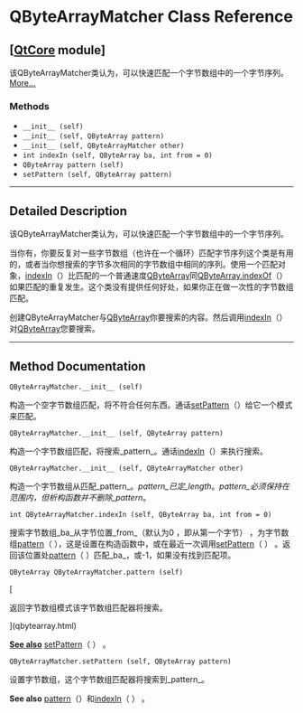 # QByteArrayMatcher Class Reference

## [[QtCore](index.htm) module]

该QByteArrayMatcher类认为，可以快速匹配一个字节数组中的一个字节序列。[More...](#details)

### Methods

*   `__init__ (self)`
*   `__init__ (self, QByteArray pattern)`
*   `__init__ (self, QByteArrayMatcher other)`
*   `int indexIn (self, QByteArray ba, int from = 0)`
*   `QByteArray pattern (self)`
*   `setPattern (self, QByteArray pattern)`

* * *

## Detailed Description

该QByteArrayMatcher类认为，可以快速匹配一个字节数组中的一个字节序列。

当你有，你要反复对一些字节数组（也许在一个循环）匹配字节序列这个类是有用的，或者当你想搜索的字节多次相同的字节数组中相同的序列。使用一个匹配对象，[indexIn](qbytearraymatcher.html#indexIn)（）比匹配的一个普通速度[QByteArray](qbytearray.html)同[QByteArray.indexOf](qbytearray.html#indexOf)（）如果匹配的重复发生。这个类没有提供任何好处，如果你正在做一次性的字节数组匹配。

创建QByteArrayMatcher与[QByteArray](qbytearray.html)你要搜索的内容。然后调用[indexIn](qbytearraymatcher.html#indexIn)（）对[QByteArray](qbytearray.html)您要搜索。

* * *

## Method Documentation

```
QByteArrayMatcher.__init__ (self)
```

构造一个空字节数组匹配，将不符合任何东西。通话[setPattern](qbytearraymatcher.html#setPattern)（）给它一个模式来匹配。

```
QByteArrayMatcher.__init__ (self, QByteArray pattern)
```

构造一个字节数组匹配，将搜索_pattern_。通话[indexIn](qbytearraymatcher.html#indexIn)（）来执行搜索。

```
QByteArrayMatcher.__init__ (self, QByteArrayMatcher other)
```

构造一个字节数组从匹配_pattern_。_pattern_已定_length_。_pattern_必须保持在范围内，但析构函数并不删除_pattern_。

```
int QByteArrayMatcher.indexIn (self, QByteArray ba, int from = 0)
```

搜索字节数组_ba_从字节位置_from_（默认为0 ，即从第一个字节） ，为字节数组[pattern](qbytearraymatcher.html#pattern)（ ），这是设置在构造函数中，或在最近一次调用[setPattern](qbytearraymatcher.html#setPattern)（ ） 。返回该位置处[pattern](qbytearraymatcher.html#pattern)（ ）匹配_ba_，或-1，如果没有找到匹配项。

```
QByteArray QByteArrayMatcher.pattern (self)
```

[

返回字节数组模式该字节数组匹配器将搜索。

](qbytearray.html)

[**See also**](qbytearray.html) [setPattern](qbytearraymatcher.html#setPattern)（ ） 。

```
QByteArrayMatcher.setPattern (self, QByteArray pattern)
```

设置字节数组，这个字节数组匹配器将搜索到_pattern_。

**See also** [pattern](qbytearraymatcher.html#pattern)（）和[indexIn](qbytearraymatcher.html#indexIn)（ ） 。